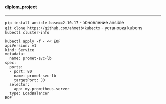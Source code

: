 #### diplom_project </br>


---
`pip install ansible-base==2.10.17` - обновление ansible  </br>
`git clone https://github.com/ahmetb/kubectx` - установка kubens </br>
`kubectl cluster-info` </br>

    kubectl apply -f - << EOF
    apiVersion: v1
    kind: Service
    metadata:
      name: promet-svc-lb
    spec:
      ports:
      - port: 80
        name: promet-svc-lb
        targetPort: 80
      selector:
        app: my-prometheus-server
      type: LoadBalancer
    EOF



